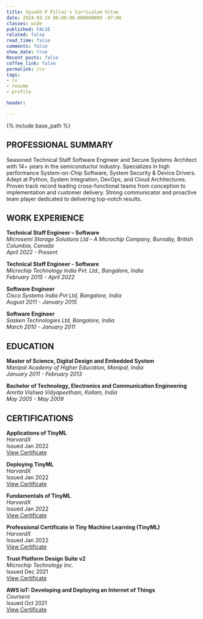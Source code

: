 ```yaml
---
title: Vysakh P Pillai's Curriculum Vitae
date: 2024-03-24 06:00:06.000000000 -07:00
classes: wide
published: FALSE
related: false
read_time: false
comments: false
show_date: true
Recent posts: false
coffee_link: false
permalink: /cv
tags:
- cv
- resume
- profile

header:

---
```


<style>
div {
  text-align: justify;
  text-justify: inter-word;
}
</style>

{% include base_path %}

## PROFESSIONAL SUMMARY

Seasoned Technical Staff Software Engineer and Secure Systems Architect with 14+ years in the semiconductor industry. Specializes in high performance System-on-Chip Software, System Security & Device Drivers. Adept at Python, System Integration, DevOps, and Cloud Architectures. Proven track record leading cross-functional teams from conception to implementation and customer delivery. Strong communicator and proactive team player dedicated to delivering top-notch results.

## WORK EXPERIENCE

**Technical Staff Engineer – Software**  
*Microsemi Storage Solutions Ltd - A Microchip Company, Burnaby, British Columbia, Canada*  
*April 2022 - Present*

**Technical Staff Engineer - Software**  
*Microchip Technology India Pvt. Ltd., Bangalore, India*  
*February 2015 - April 2022*

**Software Engineer**  
*Cisco Systems India Pvt Ltd, Bangalore, India*  
*August 2011 - January 2015*

**Software Engineer**  
*Sasken Technologies Ltd, Bangalore, India*  
*March 2010 - January 2011*

## EDUCATION

**Master of Science, Digital Design and Embedded System**  
*Manipal Academy of Higher Education, Manipal, India*  
*January 2011 - February 2013*

**Bachelor of Technology, Electronics and Communication Engineering**  
*Amrita Vishwa Vidyapeetham, Kollam, India*  
*May 2005 - May 2009*

## CERTIFICATIONS

**Applications of TinyML**  
*HarvardX*  
Issued Jan 2022  
[View Certificate](https://courses.edx.org/certificates/9c1798c7c8224e438ba758240e679e52)

**Deploying TinyML**  
*HarvardX*  
Issued Jan 2022  
[View Certificate](https://courses.edx.org/certificates/36983a3194464a10896a5d4b626b0fd1)

**Fundamentals of TinyML**  
*HarvardX*  
Issued Jan 2022  
[View Certificate](https://courses.edx.org/certificates/4678189a89aa4a36a2cd4076be20fcd9)

**Professional Certificate in Tiny Machine Learning (TinyML)**  
*HarvardX*  
Issued Jan 2022  
[View Certificate](https://credentials.edx.org/credentials/720c5858d05242f481be79616537ae03/)

**Trust Platform Design Suite v2**  
*Microchip Technology Inc.*  
Issued Dec 2021  
[View Certificate](https://verify.skilljar.com/c/naaocueohzwe)  

**AWS IoT: Developing and Deploying an Internet of Things**  
*Coursera*  
Issued Oct 2021  
[View Certificate](https://www.coursera.org/account/accomplishments/certificate/TW3GK7LLCR8S)  

